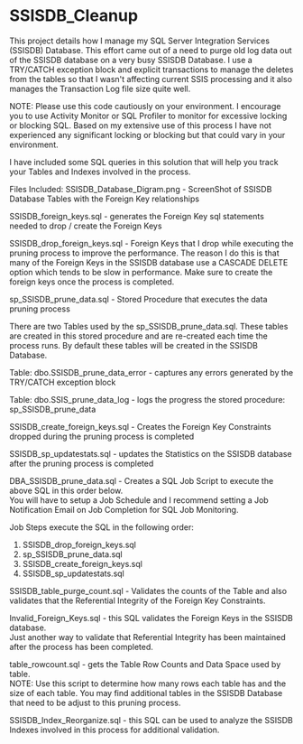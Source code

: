 # SSISDB_Cleanup

This project details how I manage my SQL Server Integration Services (SSISDB) Database.  This effort came out of a need to purge old log data out of the SSISDB database on a very busy SSISDB Database.  I use a TRY/CATCH exception block and explicit transactions to manage the deletes from the tables so that I wasn't affecting current SSIS processing and it also manages the Transaction Log file size quite well.   

NOTE:  Please use this code cautiously on your environment.  I encourage you to use Activity Monitor or SQL Profiler to monitor for excessive locking or blocking SQL.  Based on my extensive use of this process I have not experienced any significant locking or blocking but that could vary in your environment.

I have included some SQL queries in this solution that will help you track your Tables and Indexes involved in the process.

Files Included:
SSISDB_Database_Digram.png - ScreenShot of SSISDB Database Tables with the Foreign Key relationships

SSISDB_foreign_keys.sql - generates the Foreign Key sql statements needed to drop / create the Foreign Keys

SSISDB_drop_foreign_keys.sql - Foreign Keys that I drop while executing the pruning process to improve the performance.  The reason I do this is that many of the Foreign Keys in the SSISDB database use a CASCADE DELETE option which tends to be slow in performance.   Make sure to create the foreign keys once the process is completed.  

sp_SSISDB_prune_data.sql - Stored Procedure that executes the data pruning process

There are two Tables used by the sp_SSISDB_prune_data.sql.  These tables are created in this stored procedure and are re-created each time the process runs.  By default these tables will be created in the SSISDB Database.

Table: dbo.SSISDB_prune_data_error - captures any errors generated by the TRY/CATCH exception block

Table: dbo.SSIS_prune_data_log - logs the progress the stored procedure: sp_SSISDB_prune_data

SSISDB_create_foreign_keys.sql - Creates the Foreign Key Constraints dropped during the pruning process is completed

SSISDB_sp_updatestats.sql - updates the Statistics on the SSISDB database after the pruning process is completed

DBA_SSISDB_prune_data.sql - Creates a SQL Job Script to execute the above SQL in this order below.  
You will have to setup a Job Schedule and I recommend setting a Job Notification Email on Job Completion for SQL Job Monitoring.

Job Steps execute the SQL in the following order:
1. SSISDB_drop_foreign_keys.sql
2. sp_SSISDB_prune_data.sql
3. SSISDB_create_foreign_keys.sql
4. SSISDB_sp_updatestats.sql

SSISDB_table_purge_count.sql - Validates the counts of the Table and also validates that the Referential Integrity of the Foreign Key Constraints.

Invalid_Foreign_Keys.sql - this SQL validates the Foreign Keys in the SSISDB database.  
Just another way to validate that Referential Integrity has been maintained after the process has been completed.

table_rowcount.sql - gets the Table Row Counts and Data Space used by table.  
NOTE: Use this script to determine how many rows each table has and the size of each table.  You may find additional tables in the SSISDB Database that need to be adjust to this pruning process.

SSISDB_Index_Reorganize.sql - this SQL can be used to analyze the SSISDB Indexes involved in this process for additional validation.
